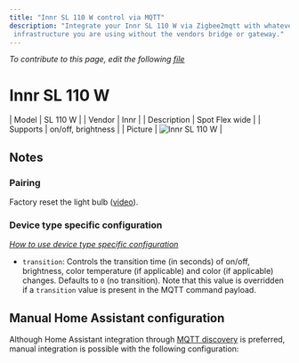 ```yaml
---
title: "Innr SL 110 W control via MQTT"
description: "Integrate your Innr SL 110 W via Zigbee2mqtt with whatever smart home
 infrastructure you are using without the vendors bridge or gateway."
---
```


*To contribute to this page, edit the following
[file](https://github.com/Koenkk/zigbee2mqtt.io/blob/master/docs/devices/SL_110_W.md)*

# Innr SL 110 W

| Model | SL 110 W  |
| Vendor  | Innr  |
| Description | Spot Flex wide |
| Supports | on/off, brightness |
| Picture | ![Innr SL 110 W](./assets/devices/SL-110-W.jpg) |

## Notes


### Pairing
Factory reset the light bulb ([video](https://www.youtube.com/watch?v=4zkpZSv84H4)).


### Device type specific configuration
*[How to use device type specific configuration](../information/configuration.md)*


* `transition`: Controls the transition time (in seconds) of on/off, brightness,
color temperature (if applicable) and color (if applicable) changes. Defaults to `0` (no transition).
Note that this value is overridden if a `transition` value is present in the MQTT command payload.


## Manual Home Assistant configuration
Although Home Assistant integration through [MQTT discovery](../integration/home_assistant) is preferred,
manual integration is possible with the following configuration:
